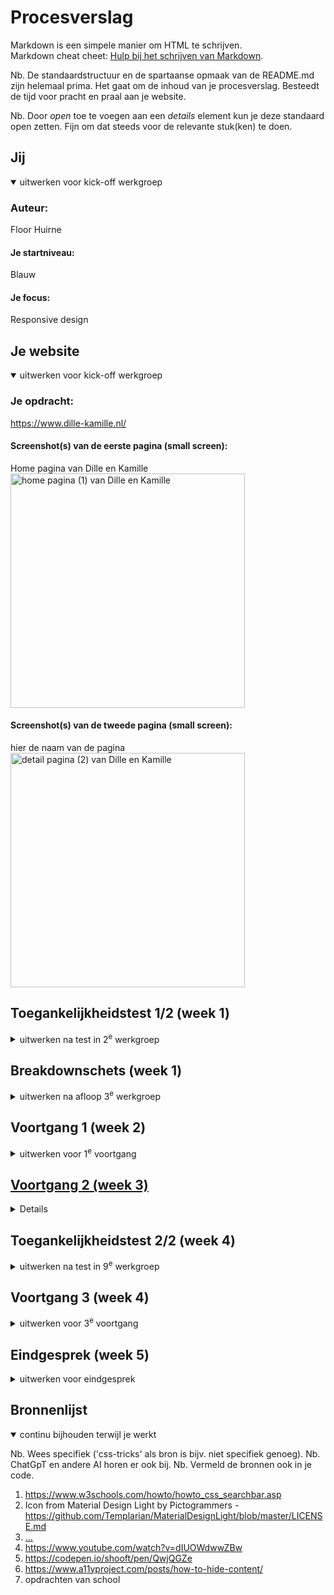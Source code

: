 # Procesverslag
Markdown is een simpele manier om HTML te schrijven.  
Markdown cheat cheet: [Hulp bij het schrijven van Markdown](https://github.com/adam-p/markdown-here/wiki/Markdown-Cheatsheet).

Nb. De standaardstructuur en de spartaanse opmaak van de README.md zijn helemaal prima. Het gaat om de inhoud van je procesverslag. Besteedt de tijd voor pracht en praal aan je website.

Nb. Door *open* toe te voegen aan een *details* element kun je deze standaard open zetten. Fijn om dat steeds voor de relevante stuk(ken) te doen.





## Jij

<details open>
  <summary>uitwerken voor kick-off werkgroep</summary>

  ### Auteur:
  Floor Huirne

  #### Je startniveau:
  Blauw 

  #### Je focus:
  Responsive design
 
</details>





## Je website

<details open>
  <summary>uitwerken voor kick-off werkgroep</summary>

  ### Je opdracht:
  https://www.dille-kamille.nl/ 

  #### Screenshot(s) van de eerste pagina (small screen): 
  Home pagina van Dille en Kamille
  <img src="readme-images/homePagina.png" width="375px" alt="home pagina (1) van Dille en Kamille">
  
  #### Screenshot(s) van de tweede pagina (small screen):
  hier de naam van de pagina  
  <img src="readme-images/pagina2.png" width="375px" alt="detail pagina (2) van Dille en Kamille">
 
</details>



## Toegankelijkheidstest 1/2 (week 1)

<details>
  <summary>uitwerken na test in 2<sup>e</sup> werkgroep</summary>

  ### Bevindingen
  Lijst met je bevindingen die in de test naar voren kwamen:
  Headers: 
  _ De meeste headers worden gelezen, dus dat is top!
  - Structuur is wel logisch, het is me niet overal duidelijk wat ik er kan verwachten. Zo bij het stukje 'warm wonen' zou ik niet weten wat er mee bedoeld wordt. 
  - bij Tips & Inspiratie leest hij de tekst uit en geeft hij de linkjes aan.
  - Daarna vindt hij geen headers meer, terwijl er nog wel een section/ article staat met 'wordt member'
  Links:
  - Bijna alle links worden omschreven
  - ook in de navigatie worden alle 'hoofd' links benoemd, maar ook gelijk alle die eronder vallen
  - bij de section over de belangrijke waarschuwing, zou ik dat ook in de link neerzetten, zodat je weet dat je dan daar meer informatie over krijgt.
  - bekijk meer wordt goed uitgesproken ook met "groter dan", wellicht zou je hier kunnen zetten wat je dan meer krijgt te zien
  - In de section van Welkom bij Dille en kamille, staan links in de tekst verwerkt, niet alle links worden hier benoemd (tijdloze, natuurlijke & seizoenscollectie)
  - Bij tips en inspiratie wordt alle tekst voor gelezen en is het ook een link. Ergens wel heel fijn, omdat je gelijk weet waar de link over gaat, alleen moet je wel veel luisteren
  - Word member wordt nu wel meegelezen, de header alleen niet.
  - Bekijk alle 56 winkels vind ik een duidelijke link, je weet gelijk wat je krijgt als je op de link krijgt.
  - voor derest worden, op een paar na, alle links voorgelezen, dus dat is top!

Toegankelijkheid
  contrast ratio = richtlijn hoe groot deze moet zijn: 
  - Normale tekst: 4.5 : 1
  - Headings: 3 : 1

Ik heb ook gekeken of dille en kamille zich met de toegankelijkheid bezig houdt
screenreaders dus wel, zoals eerder bekeken. 
maaarrrr: 
dark modus, increase contrast en reduce motion, werkte niet. Dus hier zou ik nog wel mee bezig kunnen gaan! 

</details>



## Breakdownschets (week 1)

<details>
  <summary>uitwerken na afloop 3<sup>e</sup> werkgroep</summary>

  ### de hele pagina: 
  <img src="readme-images/breakdownHomePagina.jpg" width="375px" alt="breakdown van de hele pagina">

  ### dynamisch deel (bijv menu): 
  <img src="readme-images/breakdownMenu.jpg" width="375px" alt="breakdown van een dynamisch deel">

  ### wellicht nog een dynamisch deel (bijv filter): 
  <img src="readme-images/breakdownHulp.jpg" width="375px" alt="breakdown van nog een dynamisch deel">

</details>





## Voortgang 1 (week 2)

<details>
  <summary>uitwerken voor 1<sup>e</sup> voortgang</summary>

  ### Stand van zaken
  Ik liep iets achter, omdat ik in week 1/ begin deze week niet zoveel tijd had om er aan te zitten. In deze week heb ik dat proberen recht te trekken. Met het feedback moment had ik nog niet veel om te laten zien, maar ik ben sinds die les wel lekker bezig geweest! Zo heb ik geoefend met de grid garden. Ik ben daar tot niveau 24 gekomen, vanaf toen vond ik het te ingewikkeld. Ook heb ik de breakdown schets gemaakt en op basis daarvan begonnen aan mijn HTML. Ik hoop hier de volgende les feedback op te ontvangen. Van anderen heb ik wel veel geleerd ook! 
  hier dit ging goed & dit was lastig (neem ook screenshots op van delen van je website en code)


  ### Agenda voor meeting
  samen met je groepje opstellen

  | student 1      | student 2          | student 3    | student 4        |
  | ---            | ---                | ---          | ---              |
  | dit bespreken  | en dit             | en ik dit    | en dan ik dat    |
  | en dat ook nog | dit als er tijd is | nog een punt | dit wil ik zeker |
  | ...            | ...                | ...          | ...              |


  ### Verslag van meeting
  hier na afloop snel de uitkomsten van de meeting vastleggen
- werk aan de winkel!
- goed de breakdownschets maken, dit is fijn om te hebben voordat ik aan de HTML begin.
- mocht de titel van je site geen H1 hebben, is het fijn om een visual hidden code toe te voegen, zodat je screenreader het wel kan voorlezen.
- we hebben gekeken hoe je de <nav> balk het beste kan neerzetten in de HTML, zo is het bij mijn site zo dat ik een hamburger menu heb, profiel link, logo img & een winkelmand lijnk heb. Om de code dan zo netjes mogelijk te houden, is het handig om de 'belangrijkste' navigatie als lists onder elkaar te zetten, en de minder belangrijke (profiel/ winkelmandje) als <a href> te zetten.
- Voor derest is het belangrijk dat ik bij de volgende voortgangsgesprek veel heb, zodat ik goed op schema blijf!

</details>





## Voortgang 2 (week 3)

<details>
  <summary>uitwerken voor 2<sup>e</sup> voortgang</summary>

  ### Stand van zaken
  Ik begon met het html schrijven, tijdens het schrijven heb ik meerdere keren de code herschreven, zo had ik een veel sections in het begin, terwijl dit ook ul mocht zijn. Dit heb ik dus ook aangepast. Ook zijn veel van de cards volledige linkjes, deze heb ik er daardoor ook in gezet. Ook heb ik voor: /readme-images/veiligheidswaarschuwing.png. een hidden heading toegevoegd, zodat het voor de screen reader ook te lezen is. 
 (neem ook screenshots op van delen van je website en code)


  ### Agenda voor meeting
  samen met je groepje opstellen

  | student 1      | student 2          | student 3    | student 4        |
  | ---            | ---                | ---          | ---              |
  | dit bespreken  | en dit             | en ik dit    | en dan ik dat    |
  | en dat ook nog | dit als er tijd is | nog een punt | dit wil ik zeker |
  | ...            | ...                | ...          | ...              |


  ### Verslag van meeting
  hier na afloop snel de uitkomsten van de meeting vastleggen

  - in het hamburger menu zit een ul met list items van de linkjes (nu heb ik alleen linkjes)
  - deze linkjes mogen evt verwijzen naar de tweede pagina zodra ik klaar ben -> leuke toevoeging :)
  - Voor de icoontjes in mijn hamburger menu/ searchbar is deze site handig: Icoontjes ->https://icones.js.org, je klikt op svg en zet de  code erin, je hoeft deze alleen te schalen.
  - Logo in de header mag als linkje ipv een nav.
  - Voor de cards, is semantisch correcter om eerst de header te zetten en daarna de img, ik heb nu eerst de img en dan de header.
  - Voor de Tips en inspiratie stuk heb ik sections, dit mag een ul worden.
  - Footer is alleen het witte gedeelte, de winkel locatie mag dus ook nog in de main.

</details>





## Toegankelijkheidstest 2/2 (week 4)

<details>
  <summary>uitwerken na test in 9<sup>e</sup> werkgroep</summary>

  ### Bevindingen
  Lijst met je bevindingen die in de test naar voren kwamen (geef ook aan wat er verbeterd is):

</details>





## Voortgang 3 (week 4)

<details>
  <summary>uitwerken voor 3<sup>e</sup> voortgang</summary>



  ### Stand van zaken
  De HTML van mijn eerste pagina ziet er goed uit, en zou graag hier feedback op willen. Ik heb ook een stukje 
  hier dit ging goed & dit was lastig. ook heb ik wat vragen over de responsive maken en het grid hoe ik dat kan gebruiken


  ### Verslag van meeting
  hier na afloop snel de uitkomsten van de meeting vastleggen

  * Cards li. Cards > a is alleen die linkjes oproepen in de css ipv main section li bijvoorbeeld kun je de class oproepen en met > a alle a's oproepen die in die class staan. 
  * H3 voor koffie etc omdat dit niet het 'belangrijkste' is van de pagina. 
  * Hamburger menu mag een nav met een list maken 
  * Img een linkje maken <img src="readme-images/Proces3.1" alt="foto van code">
  * Grids gebruiken voor het assortiment, deze in de mediaquery aanpassen naar 4 bij een groter scherm. 
  * Mediaquery om het responsive te maken
  * @media onderin je css bestand zodat de webpagina eerst de gehele pagina laadt, en dan de pagina aanpast aan het formaat scherm dat de gebruiker gebruikt. 

</details>





## Eindgesprek (week 5)

<details>
  <summary>uitwerken voor eindgesprek</summary>

  ### Je uitkomst - karakteristiek screenshots:
  <img src="readme-images/WK5.1" width="375px" alt="uitomst opdracht 1">
  <img src="readme-images/WK5.2" width="375px" alt="uitomst opdracht 1">
  <img src="readme-images/WK5.3" width="375px" alt="uitomst opdracht 1">


  ### Dit ging goed/Heb ik geleerd: 
  * Het maken van de header
  * Het maken van semantische HTML
  * Een background toevoegen
  * Grid gebruiken
  * Cards maken
  * Hoe ik met semantische HTML de order kan aanpassen met CSS
  * Hamburger menu
  * Caroussel maken




  ### Dit was lastig/Is niet gelukt:
  Ik heb nog niet alles af kunnen maken, zoals de footer en pagina 2. 
  Ook nog niet het hamburger menu vorm kunnen geven
  Responsive is ook nog niet gelukt
  Caroussel werkt, maar is qua vormgeving nog niet 1 op 1

</details>





## Bronnenlijst

<details open>
  <summary>continu bijhouden terwijl je werkt</summary>

  Nb. Wees specifiek ('css-tricks' als bron is bijv. niet specifiek genoeg). 
  Nb. ChatGpT en andere AI horen er ook bij.
  Nb. Vermeld de bronnen ook in je code.

  1. https://www.w3schools.com/howto/howto_css_searchbar.asp
  2. Icon from Material Design Light by Pictogrammers - https://github.com/Templarian/MaterialDesignLight/blob/master/LICENSE.md 
  3. [...](https://developer.mozilla.org/en-US/docs/Web/CSS/Layout_cookbook/Card )
  4. https://www.youtube.com/watch?v=dIUOWdwwZBw
  5. https://codepen.io/shooft/pen/QwjQGZe
  6. https://www.a11yproject.com/posts/how-to-hide-content/
  7. opdrachten van school

</details>
